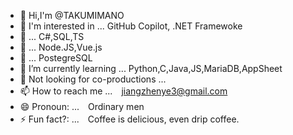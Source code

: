 <!---
- 👋 こんにちは、@TAKUMIMANOです。
- 👀 興味がある ...
- 🌱 現在勉強中です。
- 💞️ 共同制作を探している。
- 📫連絡方法 ...
- 😄 代名詞： ...
- ⚡ 楽しい事実： ...



TAKUMIMANO/TAKUMIMANOは✨特別な✨リポジトリで、その`README.md`（このファイル）はあなたのGitHubプロファイルに表示されます。
プレビューリンクをクリックすると、変更内容を確認することができます。
--->

- 👋 Hi,I'm @TAKUMIMANO
- 👀 I'm interested in ... GitHub Copilot, .NET Framewoke
- 👀 ... C#,SQL,TS
- 👀 ... Node.JS,Vue.js
- 👀 ... PostegreSQL
- 🌱 I’m currently learning ... Python,C,Java,JS,MariaDB,AppSheet
- 💞️ Not looking for co-productions ...
- 📫 How to reach me ...　jiangzhenye3@gmail.com
- 😄 Pronoun: ...　Ordinary men
- ⚡ Fun fact?: ...　Coffee is delicious, even drip coffee.

<!---
TAKUMIMANO/TAKUMIMANO is a ✨ special ✨ repository because its `README.md` (this file) appears on your GitHub profile.
You can click the Preview link to take a look at your changes.
--->
